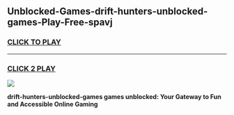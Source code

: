 
## Unblocked-Games-drift-hunters-unblocked-games-Play-Free-spavj
<h3>
<a href="https://premium76.site?title=drift-hunters-unblocked-games&ref=21A">CLICK TO PLAY</a></h3>
<hr>

<h3>
<a href="https://premium76.site?title=drift-hunters-unblocked-games&ref=21A">CLICK 2 PLAY</a>
  
</h3>

<a href="https://premium76.site?title=drift-hunters-unblocked-games&ref=21A"><img src="https://clearcache.store/games.png"></a>


**drift-hunters-unblocked-games games unblocked: Your Gateway to Fun and Accessible Online Gaming**
